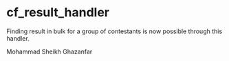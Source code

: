 # cf_result_handler

Finding result in bulk for a group of contestants is now possible through this handler. 

Mohammad Sheikh Ghazanfar
